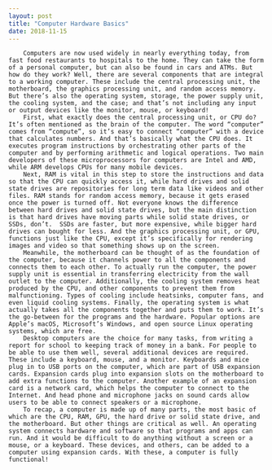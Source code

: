 ```yaml
---
layout: post
title: "Computer Hardware Basics"
date: 2018-11-15
---
```


        Computers are now used widely in nearly everything today, from fast food restaurants to hospitals to the home. They can take the form of a personal computer, but can also be found in cars and ATMs. But how do they work? Well, there are several components that are integral to a working computer. These include the central processing unit, the motherboard, the graphics processing unit, and random access memory. But there’s also the operating system, storage, the power supply unit, the cooling system, and the case; and that’s not including any input or output devices like the monitor, mouse, or keyboard!
        First, what exactly does the central processing unit, or CPU do? It’s often mentioned as the brain of the computer. The word “computer” comes from “compute”, so it’s easy to connect “computer” with a device that calculates numbers. And that’s basically what the CPU does. It executes program instructions by orchestrating other parts of the computer and by performing arithmetic and logical operations. Two main developers of these microprocessors for computers are Intel and AMD, while ARM develops CPUs for many mobile devices.
        Next, RAM is vital in this step to store the instructions and data so that the CPU can quickly access it, while hard drives and solid state drives are repositories for long term data like videos and other files. RAM stands for random access memory, because it gets erased once the power is turned off. Not everyone knows the difference between hard drives and solid state drives, but the main distinction is that hard drives have moving parts while solid state drives, or SSDs, don’t.  SSDs are faster, but more expensive, while bigger hard drives can bought for less. And the graphics processing unit, or GPU, functions just like the CPU, except it’s specifically for rendering images and video so that something shows up on the screen. 
        Meanwhile, the motherboard can be thought of as the foundation of the computer, because it channels power to all the components and connects them to each other. To actually run the computer, the power supply unit is essential in transferring electricity from the wall outlet to the computer. Additionally, the cooling system removes heat produced by the CPU, and other components to prevent them from malfunctioning. Types of cooling include heatsinks, computer fans, and even liquid cooling systems. Finally, the operating system is what actually takes all the components together and puts them to work. It’s the go-between for the programs and the hardware. Popular options are Apple’s macOS, Microsoft’s Windows, and open source Linux operating systems, which are free.
        Desktop computers are the choice for many tasks, from writing a report for school to keeping track of money in a bank. For people to be able to use them well, several additional devices are required. These include a keyboard, mouse, and a monitor. Keyboards and mice plug in to USB ports on the computer, which are part of USB expansion cards. Expansion cards plug into expansion slots on the motherboard to add extra functions to the computer. Another example of an expansion card is a network card, which helps the computer to connect to the Internet. And head phone and microphone jacks on sound cards allow users to be able to connect speakers or a microphone. 
        To recap, a computer is made up of many parts, the most basic of which are the CPU, RAM, GPU, the hard drive or solid state drive, and the motherboard. But other things are critical as well. An operating system connects hardware and software so that programs and apps can run. And it would be difficult to do anything without a screen or a mouse, or a keyboard. These devices, and others, can be added to a computer using expansion cards. With these, a computer is fully functional!
